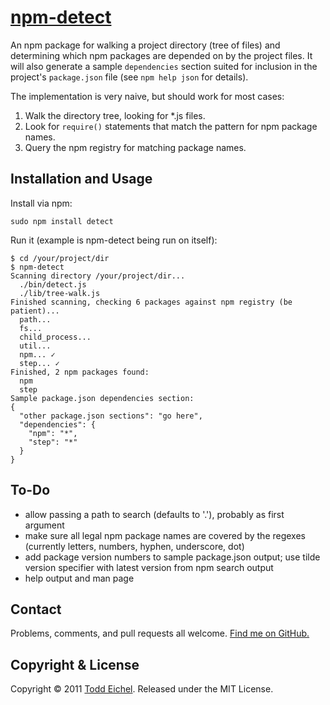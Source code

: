 [npm-detect](http://github.com/tfe/npm-detect/)
============

An npm package for walking a project directory (tree of files) and determining which npm packages are depended on by the project files. It will also generate a sample `dependencies` section suited for inclusion in the project's `package.json` file (see `npm help json` for details).

The implementation is very naive, but should work for most cases:

1. Walk the directory tree, looking for *.js files.
2. Look for `require()` statements that match the pattern for npm package names.
3. Query the npm registry for matching package names.


Installation and Usage
----------------------

Install via npm:

    sudo npm install detect

Run it (example is npm-detect being run on itself):

    $ cd /your/project/dir
    $ npm-detect
    Scanning directory /your/project/dir... 
      ./bin/detect.js
      ./lib/tree-walk.js
    Finished scanning, checking 6 packages against npm registry (be patient)...
      path...
      fs...
      child_process...
      util...
      npm... ✓
      step... ✓
    Finished, 2 npm packages found: 
      npm
      step
    Sample package.json dependencies section:
    {
      "other package.json sections": "go here",
      "dependencies": {
        "npm": "*",
        "step": "*"
      }
    }


To-Do
-----

- allow passing a path to search (defaults to '.'), probably as first argument
- make sure all legal npm package names are covered by the regexes (currently
  letters, numbers, hyphen, underscore, dot)
- add package version numbers to sample package.json output; use tilde version
  specifier with latest version from npm search output
- help output and man page


Contact
-------

Problems, comments, and pull requests all welcome. [Find me on GitHub.](http://github.com/tfe/)


Copyright & License
-------------------

Copyright © 2011 [Todd Eichel](http://toddeichel.com/). Released under the MIT License.
